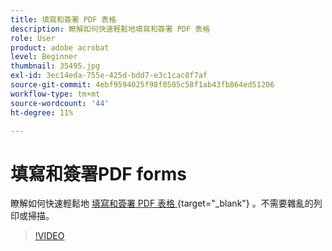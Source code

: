 ```yaml
---
title: 填寫和簽署 PDF 表格
description: 瞭解如何快速輕鬆地填寫和簽署 PDF 表格
role: User
product: adobe acrobat
level: Beginner
thumbnail: 35495.jpg
exl-id: 3ec14eda-755e-425d-bdd7-e3c1cac8f7af
source-git-commit: 4ebf9594025f98f0505c58f1ab43fb864ed51206
workflow-type: tm+mt
source-wordcount: '44'
ht-degree: 11%

---
```


# 填寫和簽署PDF forms

瞭解如何快速輕鬆地 [ 填寫和簽署 PDF 表格 ](https://www.adobe.com/tw/acrobat/online/sign-pdf.html) {target="_blank"} 。不需要雜亂的列印或掃描。

>[!VIDEO](https://video.tv.adobe.com/v/35495?quality=12&learn=on&hidetitle=true)
